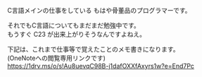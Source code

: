 C言語メインの仕事をしている もはや骨董品のプログラマーです。

それでもC言語についてもまだまだ勉強中です。  
もうすぐ C23 が出来上がりそうなんですよねえ。

下記は、これまで仕事等で覚えたことのメモ書きになります。  
(OneNoteへの閲覧専用リンクです)  
https://1drv.ms/o/s!Au8uevqC98B-j1dafOXXfAxyrs1w?e=End7Pc
<!---
tos1049/tos1049 is a ✨ special ✨ repository because its `README.md` (this file) appears on your GitHub profile.
You can click the Preview link to take a look at your changes.
--->
